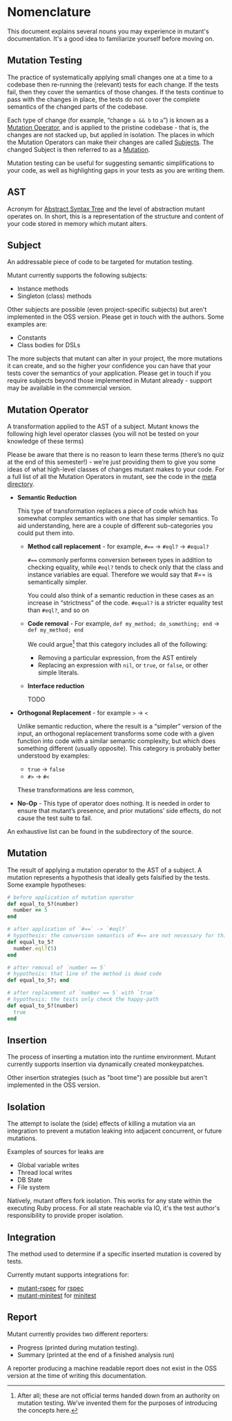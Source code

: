 Nomenclature
============

This document explains several nouns you may experience in mutant's documentation.
It's a good idea to familiarize yourself before moving on.

## Mutation Testing
The practice of systematically applying small changes one at a time to a codebase then re-running the (relevant) tests for each change. If the tests fail, then they cover the semantics of those changes. If the tests continue to pass with the changes in place, the tests do not cover the complete semantics of the changed parts of the codebase.

Each type of change (for example, “change `a && b` to `a`”) is known as a [Mutation Operator](#mutation-operator), and is applied to the pristine codebase - that is, the changes are not stacked up, but applied in isolation. The places in which the Mutation Operators can make their changes are called [Subjects](#subject). The changed Subject is then referred to as a [Mutation](#mutation).

Mutation testing can be useful for suggesting semantic simplifications to your code, as well as highlighting gaps in your tests as you are writing them.

## AST

Acronym for [Abstract Syntax Tree](https://en.wikipedia.org/wiki/Abstract_syntax_tree)
and the level of abstraction mutant operates on.
In short, this is a representation of the structure and content of your code
stored in memory which mutant alters.

## Subject

An addressable piece of code to be targeted for mutation testing.

Mutant currently supports the following subjects:

* Instance methods
* Singleton (class) methods

Other subjects are possible (even project-specific subjects) but aren't implemented in the OSS version. Please get in touch with the authors. Some examples are:
* Constants
* Class bodies for DSLs

The more subjects that mutant can alter in your project, the more mutations it can create, and so the higher your confidence you can have that your tests cover the semantics of your application. Please get in touch if you require subjects beyond those implemented in Mutant already - support may be available in the commercial version.

## Mutation Operator

A transformation applied to the AST of a subject. Mutant knows the following high level operator classes (you will not be tested on your knowledge of these terms)

Please be aware that there is no reason to learn these terms (there’s no quiz at the end of this semester!) - we’re just providing them to give you some ideas of what high-level classes of changes mutant makes to your code. For a full list of all the Mutation Operators in mutant, see the code in the [meta directory](https://github.com/mbj/mutant/tree/master/meta).

* **Semantic Reduction**

    This type of transformation replaces a piece of code which has somewhat complex semantics with one that has simpler semantics. To aid understanding, here are a couple of different sub-categories you could put them into. 
    
    * **Method call replacement** - for example, `#==` -> `#eql?` -> `#equal?`

        `#==` commonly performs conversion between types in addition to checking equality, while `#eql?`  tends to check only that the class and instance variables are equal. Therefore we would say that #== is semantically simpler.
        
        You could also think of a semantic reduction in these cases as an increase in “strictness” of the code. `#equal?` is a stricter equality test than `#eql?`, and so on
        
    * **Code removal** - For example, `def my_method; do_something; end` -> `def my_method; end`
     
        We could argue[^1] that this category includes all of the following:
        
        *  Removing a particular expression, from the AST entirely
        *  Replacing an expression with `nil`, or `true`, or `false`, or other simple literals.

    * **Interface reduction**

        TODO


[^1]: After all; these are not official terms handed down from an authority on mutation testing. We’ve invented them for the purposes of introducing the concepts here.

* **Orthogonal Replacement** - for example `>` -> `<`

   Unlike semantic reduction, where the result is a “simpler” version of the input, an orthogonal replacement transforms some code with a given function into code with a similar semantic complexity, but which does something different (usually opposite). This category is probably better understood by examples:
   * `true` -> `false`
   * `#>` -> `#<`
   
   These transformations are less common,
* **No-Op** - This type of operator does nothing. It is needed in order to ensure that mutant’s presence, and prior mutations’ side effects, do not cause the test suite to fail.

An exhaustive list can be found in the 
subdirectory of the source.

## Mutation

The result of applying a mutation operator to the AST of a subject. A mutation
represents a hypothesis that ideally gets falsified by the tests. Some example hypotheses:

```ruby
# before application of mutation operator
def equal_to_5?(number)
  number == 5
end

# after application of `#==` -> `#eql?`
# hypothesis: the conversion semantics of #== are not necessary for this method
def equal_to_5?
  number.eql?(5)
end

# after removal of `number == 5`
# hypothesis: that line of the method is dead code
def equal_to_5?; end

# after replacement of `number == 5` with `true`
# hypothesis: the tests only check the happy-path
def equal_to_5?(number)
  true
end
```

## Insertion

The process of inserting a mutation into the runtime environment.
Mutant currently supports insertion via dynamically created monkeypatches.

Other insertion strategies (such as "boot time") are possible but aren't implemented
in the OSS version.

## Isolation

The attempt to isolate the (side) effects of killing a mutation via an integration
to prevent a mutation leaking into adjacent concurrent, or future mutations.

Examples of sources for leaks are

* Global variable writes
* Thread local writes
* DB State
* File system

Natively, mutant offers fork isolation. This works for any state within the executing
Ruby process. For all state reachable via IO, it's the test author's responsibility to
provide proper isolation.

## Integration

The method used to determine if a specific inserted mutation is covered by tests.

Currently mutant supports integrations for:

* [mutant-rspec](/docs/mutant-rspec.md) for [rspec](https://rspec.info)
* [mutant-minitest](/docs/mutant-minitest.md) for [minitest](https://github.com/seattlerb/minitest)

## Report

Mutant currently provides two different reporters:

* Progress (printed during mutation testing).
* Summary (printed at the end of a finished analysis run)

A reporter producing a machine readable report does not exist in the OSS version
at the time of writing this documentation.
